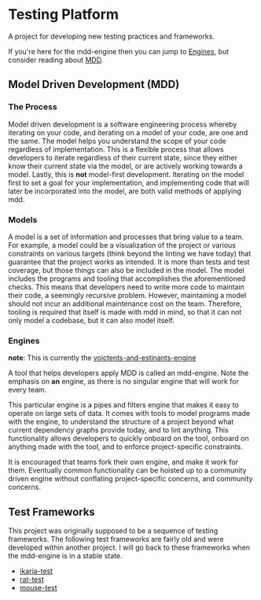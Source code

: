 # Testing Platform

A project for developing new testing practices and frameworks.

If you're here for the mdd-engine then you can jump to [Engines](#engines), but consider reading about [MDD](#model-driven-development-mdd).

## Model Driven Development (MDD)

### The Process

Model driven development is a software engineering process whereby iterating on your code, and iterating on a model of
your code, are one and the same. The model helps you understand the scope of your code regardless of implementation.
This is a flexible process that allows developers to iterate regardless of their current state, since they either know
their current state via the model, or are actively working towards a model. Lastly, this is **not** model-first
development. Iterating on the model first to set a goal for your implementation, and implementing code that will later
be incorporated into the model, are both valid methods of applying mdd.

### Models

A model is a set of information and processes that bring value to a team. For example, a model could be a visualization
of the project or various constraints on various targets (think beyond the linting we have today) that guarantee that
the project works as intended. It is more than tests and test coverage, but those things can also be included in the
model. The model includes the programs and tooling that accomplishes the aforementioned checks. This means that
developers need to write more code to maintain their code, a seemingly recursive problem. However, maintaining a model
should not incur an additional maintenance cost on the team. Therefore, tooling is required that itself is made with mdd
in mind, so that it can not only model a codebase, but it can also model itself.

### Engines

**note**: This is currently the [voictents-and-estinants-engine](./packages/voictents-and-estinants-engine/)

A tool that helps developers apply MDD is called an mdd-engine. Note the emphasis on **an** engine, as there is no
singular engine that will work for every team.

This particular engine is a pipes and filters engine that makes it easy to operate on large sets of data. It comes with
tools to model programs made with the engine, to understand the structure of a project beyond what current dependency
graphs provide today, and to lint anything. This functionality allows developers to quickly onboard on the tool, onboard
on anything made with the tool, and to enforce project-specific constraints.

It is encouraged that teams fork their own engine, and make it work for them. Eventually common functionality can be
hoisted up to a community driven engine without conflating project-specific concerns, and community concerns.

## Test Frameworks

This project was originally supposed to be a sequence of testing frameworks. The following test frameworks are fairly
old and were developed within another project. I will go back to these frameworks when the mdd-engine is in a stable
state.

- [ikaria-test](./packages/ikaria-test/)
- [rat-test](./packages/rat-test/)
- [mouse-test](./packages/mouse-test/)
